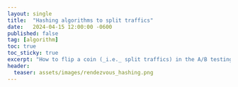 ```yaml
---
layout: single
title:  "Hashing algorithms to split traffics"
date:   2024-04-15 12:00:00 -0600
published: false
tag: [algorithm]
toc: true
toc_sticky: true
excerpt: "How to flip a coin (_i.e._ split traffics) in the A/B testing scenario."
header:
  teaser: assets/images/rendezvous_hashing.png
---
```

